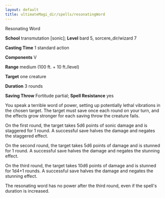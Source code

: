 ```yaml
---
layout: default
title: ultimateMagi_dir/spells/resonatingWord
---
```

Resonating Word

**School** transmutation [sonic]; **Level** bard 5, sorcere_dir/wizard 7

**Casting Time** 1 standard action

**Components** V

**Range** medium (100 ft. + 10 ft./level)

**Target** one creature

**Duration** 3 rounds

**Saving Throw** Fortitude partial; **Spell Resistance** yes

You speak a terrible word of power, setting up potentially lethal vibrations in the chosen target. The target must save once each round on your turn, and the effects grow stronger for each saving throw the creature fails.

On the first round, the target takes 5d6 points of sonic damage and is staggered for 1 round. A successful save halves the damage and negates the staggered effect.

On the second round, the target takes 5d6 points of damage and is stunned for 1 round. A successful save halves the damage and negates the stunning effect.

On the third round, the target takes 10d6 points of damage and is stunned for 1d4+1 rounds. A successful save halves the damage and negates the stunning effect.

The resonating word has no power after the third round, even if the spell's duration is increased.

